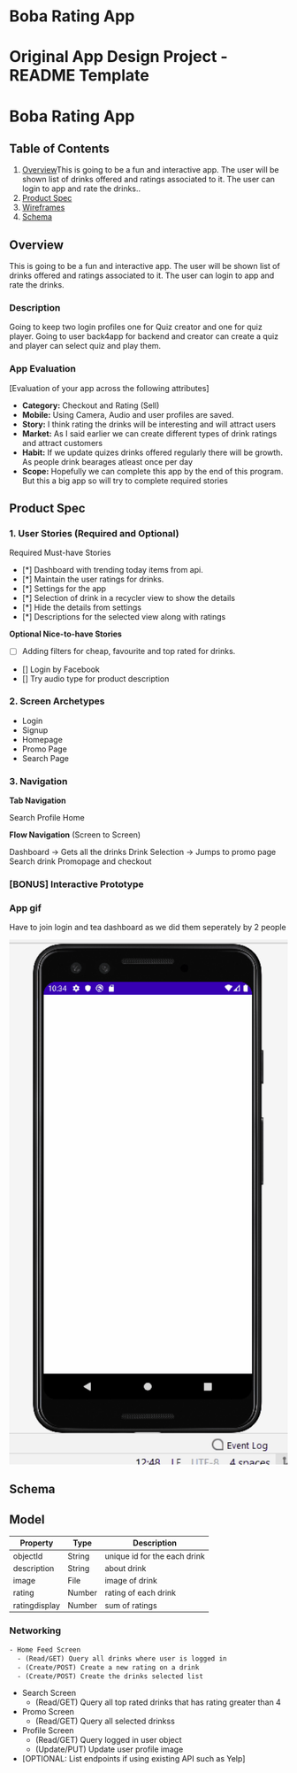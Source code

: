 # Boba Rating App
Original App Design Project - README Template
===

# Boba Rating App

## Table of Contents
1. [Overview](#Overview)This is going to be a fun and interactive app. The user will be shown list of drinks offered and ratings associated to it. The user can login to app and rate the drinks..
2. [Product Spec](#Product-Spec) 
3. [Wireframes](#Wireframes)
4. [Schema](#Schema)

## Overview
This is going to be a fun and interactive app. The user will be shown list of drinks offered and ratings associated to it. The user can login to app and rate the drinks.
### Description
Going to keep two login profiles one for Quiz creator and one for quiz player. Going to user back4app for backend and creator can create a quiz and player can select quiz and play them.


### App Evaluation
[Evaluation of your app across the following attributes]
- **Category:** Checkout and Rating (Sell)
- **Mobile:** Using Camera, Audio and user profiles are saved.
- **Story:** I think rating the drinks will be interesting and will attract users
- **Market:** As I said earlier we can create different types of drink ratings and attract customers
- **Habit:** If we update quizes drinks offered regularly there will be growth. As people drink bearages atleast once per day
- **Scope:** Hopefully we can complete this app by the end of this program. But this a big app so will try to complete required stories

## Product Spec

### 1. User Stories (Required and Optional)

Required Must-have Stories

- [*] Dashboard with trending today items from api.
- [*] Maintain the user ratings for drinks.
- [*] Settings for the app
- [*] Selection of drink in a recycler view to show the details
- [*] Hide the details from settings
- [*] Descriptions for the selected view along with ratings

**Optional Nice-to-have Stories**
- [ ] Adding filters for cheap, favourite and top rated for drinks.
- [] Login by Facebook
- [] Try audio type for product description


### 2. Screen Archetypes
* Login
* Signup
* Homepage
* Promo Page
* Search Page

### 3. Navigation

**Tab Navigation** 

Search
Profile
Home

**Flow Navigation** (Screen to Screen)

Dashboard -> Gets all the drinks
Drink Selection -> Jumps to promo page
Search drink
Promopage and checkout


### [BONUS] Interactive Prototype

### App gif

Have to join login and tea dashboard as we did them seperately by 2 people

<img src="bobaappgif1.gif" width=600>

## Schema 
## Model

   | Property      | Type     | Description |
   | ------------- | -------- | ------------|
   | objectId      | String   | unique id for the each drink |
   | description       | String| about drink |
   | image         | File     | image of drink|
   | rating | Number   | rating of each drink |
   | ratingdisplay    | Number   | sum of ratings |
   

### Networking
    - Home Feed Screen
      - (Read/GET) Query all drinks where user is logged in
      - (Create/POST) Create a new rating on a drink
      - (Create/POST) Create the drinks selected list
   - Search Screen
      - (Read/GET) Query all top rated drinks that has rating greater than 4 
   - Promo Screen
      - (Read/GET) Query all selected drinkss
   - Profile Screen
      - (Read/GET) Query logged in user object
      - (Update/PUT) Update user profile image
- [OPTIONAL: List endpoints if using existing API such as Yelp]
